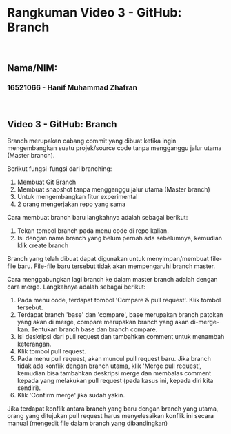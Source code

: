 # Rangkuman Video 3 - GitHub: Branch

<p>&nbsp;</p>

## Nama/NIM:
### 16521066 - Hanif Muhammad Zhafran

<p>&nbsp;</p>

## Video 3 - GitHub: Branch
Branch merupakan cabang commit yang dibuat ketika ingin mengembangkan suatu projek/source code tanpa mengganggu jalur utama (Master branch).

Berikut fungsi-fungsi dari branching:
1. Membuat Git Branch
2. Membuat snapshot tanpa mengganggu jalur utama (Master branch)
3. Untuk mengembangkan fitur experimental
4. 2 orang mengerjakan repo yang sama

Cara membuat branch baru langkahnya adalah sebagai berikut:
1. Tekan tombol branch pada menu code di repo kalian.
2. Isi dengan nama branch yang belum pernah ada sebelumnya, kemudian klik create branch

Branch yang telah dibuat dapat digunakan untuk menyimpan/membuat file-file baru. File-file baru tersebut tidak akan mempengaruhi branch master.

Cara menggabungkan lagi branch ke dalam master branch adalah dengan cara merge. Langkahnya adalah sebagai berikut:
1. Pada menu code, terdapat tombol 'Compare & pull request'. Klik tombol tersebut.
2. Terdapat branch 'base' dan 'compare', base merupakan branch patokan yang akan di merge, compare merupakan branch yang akan di-merge-kan. Tentukan branch base dan branch compare.
3. Isi deskripsi dari pull request dan tambahkan comment untuk menambah keterangan.
4. Klik tombol pull request.
5. Pada menu pull request, akan muncul pull request baru. Jika branch tidak ada konflik dengan branch utama, klik 'Merge pull request', kemudian bisa tambahkan deskripsi merge dan membalas comment kepada yang melakukan pull request (pada kasus ini, kepada diri kita sendiri).
6. Klik 'Confirm merge' jika sudah yakin.

Jika terdapat konflik antara branch yang baru dengan branch yang utama, orang yang ditujukan pull request harus menyelesaikan konflik ini secara manual (mengedit file dalam branch yang dibandingkan)